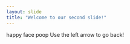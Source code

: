 ```yaml
---
layout: slide
title: "Welcome to our second slide!"
---
```

happy face poop
Use the left arrow to go back!
